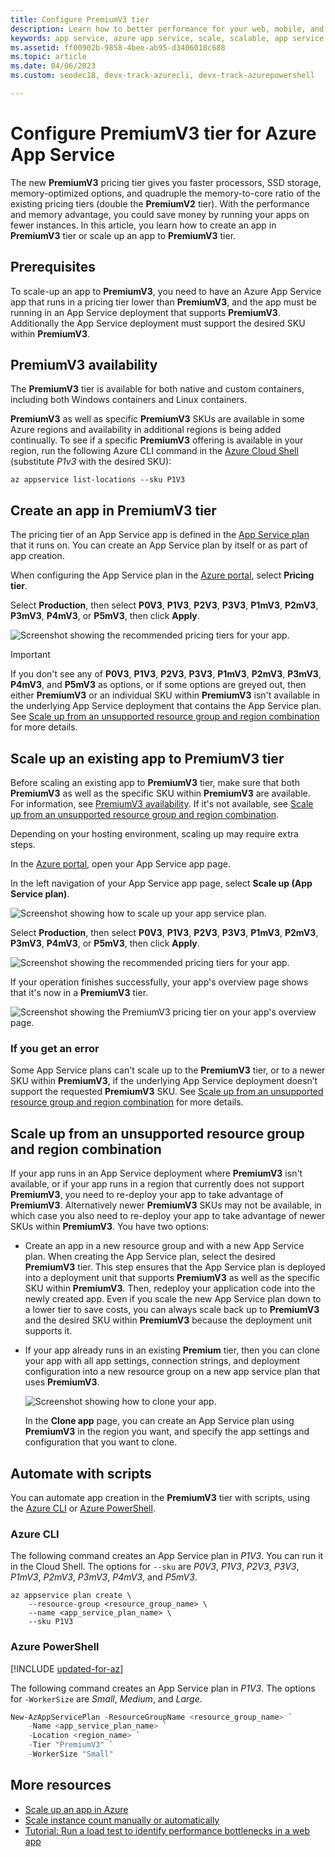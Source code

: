 ```yaml
---
title: Configure PremiumV3 tier
description: Learn how to better performance for your web, mobile, and API app in Azure App Service by scaling to the new PremiumV3 pricing tier.
keywords: app service, azure app service, scale, scalable, app service plan, app service cost
ms.assetid: ff00902b-9858-4bee-ab95-d3406018c688
ms.topic: article
ms.date: 04/06/2023
ms.custom: seodec18, devx-track-azurecli, devx-track-azurepowershell

---
```


# Configure PremiumV3 tier for Azure App Service

The new **PremiumV3** pricing tier gives you faster processors, SSD storage, memory-optimized options, and quadruple the memory-to-core ratio of the existing pricing tiers (double the **PremiumV2** tier). With the performance and memory advantage, you could save money by running your apps on fewer instances. In this article, you learn how to create an app in **PremiumV3** tier or scale up an app to **PremiumV3** tier.

## Prerequisites

To scale-up an app to **PremiumV3**, you need to have an Azure App Service app that runs in a pricing tier lower than **PremiumV3**, and the app must be running in an App Service deployment that supports **PremiumV3**. Additionally the App Service deployment must support the desired SKU within **PremiumV3**.

<a name="availability"></a>

## PremiumV3 availability

The **PremiumV3** tier is available for both native and custom containers, including both Windows containers and Linux containers.

**PremiumV3** as well as specific **PremiumV3** SKUs are available in some Azure regions and availability in additional regions is being added continually. To see if a specific **PremiumV3** offering is available in your region, run the following Azure CLI command in the [Azure Cloud Shell](../cloud-shell/overview.md) (substitute _P1v3_ with the desired SKU):

```azurecli-interactive
az appservice list-locations --sku P1V3
```

<a name="create"></a>

## Create an app in PremiumV3 tier

The pricing tier of an App Service app is defined in the [App Service plan](overview-hosting-plans.md) that it runs on. You can create an App Service plan by itself or as part of app creation.

When configuring the App Service plan in the <a href="https://portal.azure.com" target="_blank">Azure portal</a>, select **Pricing tier**. 

Select **Production**, then select **P0V3**, **P1V3**, **P2V3**, **P3V3**, **P1mV3**, **P2mV3**, **P3mV3**, **P4mV3**, or **P5mV3**, then click **Apply**.

![Screenshot showing the recommended pricing tiers for your app.](media/app-service-configure-premium-tier/scale-up-tier-select-updated.png)

> [!IMPORTANT] 
> If you don't see any of **P0V3**, **P1V3**, **P2V3**, **P3V3**, **P1mV3**, **P2mV3**, **P3mV3**, **P4mV3**, and **P5mV3** as options, or if some options are greyed out, then either **PremiumV3** or an individual SKU within **PremiumV3** isn't available in the underlying App Service deployment that contains the App Service plan. See [Scale up from an unsupported resource group and region combination](#unsupported) for more details.

## Scale up an existing app to PremiumV3 tier

Before scaling an existing app to **PremiumV3** tier, make sure that both **PremiumV3** as well as the specific SKU within **PremiumV3** are available. For information, see [PremiumV3 availability](#availability). If it's not available, see [Scale up from an unsupported resource group and region combination](#unsupported).

Depending on your hosting environment, scaling up may require extra steps. 

In the <a href="https://portal.azure.com" target="_blank">Azure portal</a>, open your App Service app page.

In the left navigation of your App Service app page, select **Scale up (App Service plan)**.

![Screenshot showing how to scale up your app service plan.](media/app-service-configure-premium-tier/scale-up-tier-portal.png)

Select **Production**, then select **P0V3**, **P1V3**, **P2V3**, **P3V3**, **P1mV3**, **P2mV3**, **P3mV3**, **P4mV3**, or **P5mV3**, then click **Apply**.

![Screenshot showing the recommended pricing tiers for your app.](media/app-service-configure-premium-tier/scale-up-tier-select-updated.png)

If your operation finishes successfully, your app's overview page shows that it's now in a **PremiumV3** tier.

![Screenshot showing the PremiumV3 pricing tier on your app's overview page.](media/app-service-configure-premium-tier/finished.png)

### If you get an error

Some App Service plans can't scale up to the **PremiumV3** tier, or to a newer SKU within **PremiumV3**, if the underlying App Service deployment doesn’t support the requested **PremiumV3** SKU. See [Scale up from an unsupported resource group and region combination](#unsupported) for more details.

<a name="unsupported"></a>

## Scale up from an unsupported resource group and region combination

If your app runs in an App Service deployment where **PremiumV3** isn't available, or if your app runs in a region that currently does not support **PremiumV3**, you need to re-deploy your app to take advantage of **PremiumV3**. Alternatively newer **PremiumV3** SKUs may not be available, in which case you also need to re-deploy your app to take advantage of newer SKUs within **PremiumV3**. You have two options:

- Create an app in a new resource group and with a new App Service plan. When creating the App Service plan, select the desired **PremiumV3** tier. This step ensures that the App Service plan is deployed into a deployment unit that supports **PremiumV3** as well as the specific SKU within **PremiumV3**. Then, redeploy your application code into the newly created app. Even if you scale the new App Service plan down to a lower tier to save costs, you can always scale back up to **PremiumV3** and the desired SKU within **PremiumV3** because the deployment unit supports it.
- If your app already runs in an existing **Premium** tier, then you can clone your app with all app settings, connection strings, and deployment configuration into a new resource group on a new app service plan that uses **PremiumV3**.

    ![Screenshot showing how to clone your app.](media/app-service-configure-premium-tier/clone-app.png)

    In the **Clone app** page, you can create an App Service plan using **PremiumV3** in the region you want, and specify the app settings and configuration that you want to clone.
 
## Automate with scripts

You can automate app creation in the **PremiumV3** tier with scripts, using the [Azure CLI](/cli/azure/install-azure-cli) or [Azure PowerShell](/powershell/azure/).

### Azure CLI

The following command creates an App Service plan in _P1V3_. You can run it in the Cloud Shell. The options for `--sku` are _P0V3_, _P1V3_, _P2V3_, _P3V3_, _P1mV3_, _P2mV3_, _P3mV3_, _P4mV3_, and _P5mV3_.

```azurecli-interactive
az appservice plan create \
    --resource-group <resource_group_name> \
    --name <app_service_plan_name> \
    --sku P1V3
```

### Azure PowerShell

[!INCLUDE [updated-for-az](../../includes/updated-for-az.md)]

The following command creates an App Service plan in _P1V3_. The options for `-WorkerSize` are _Small_, _Medium_, and _Large_.

```powershell
New-AzAppServicePlan -ResourceGroupName <resource_group_name> `
    -Name <app_service_plan_name> `
    -Location <region_name> `
    -Tier "PremiumV3" `
    -WorkerSize "Small"
```

## More resources

* [Scale up an app in Azure](manage-scale-up.md)
* [Scale instance count manually or automatically](../azure-monitor/autoscale/autoscale-get-started.md)
* [Tutorial: Run a load test to identify performance bottlenecks in a web app](../load-testing/tutorial-identify-bottlenecks-azure-portal.md)
